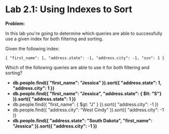 # Lab 2.1: Using Indexes to Sort

**Problem:**

In this lab you're going to determine which queries are able to successfully use a given index for both filtering and sorting.

Given the following index:

```
{ "first_name": 1, "address.state": -1, "address.city": -1, "ssn": 1 }
```

Which of the following queries are able to use it for both filtering and sorting?

- **db.people.find({ "first_name": "Jessica" }).sort({ "address.state": 1, "address.city": 1 })**
- **db.people.find({ "first_name": "Jessica", "address.state": { $lt: "S"} }).sort({ "address.state": 1 })**
- db.people.find({ "first_name": { $gt: "J" } }).sort({ "address.city": -1 })
- db.people.find({ "address.city": "West Cindy" }).sort({ "address.city": -1 })
- **db.people.find({ "address.state": "South Dakota", "first_name": "Jessica" }).sort({ "address.city": -1 })**